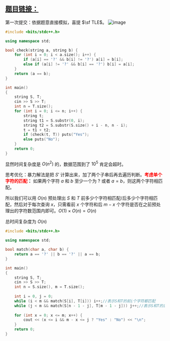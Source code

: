 ## [题目链接：](https://atcoder.jp/contests/abc287/tasks/abc287_d)

第一次提交：依据题意直接模拟，喜提 $\sf TLE$。
![image](https://img2024.cnblogs.com/blog/3085107/202404/3085107-20240421193729191-1586612075.png)

```cpp
#include <bits/stdc++.h>

using namespace std;

bool check(string a, string b) {
	for (int i = 0; i < a.size(); i++) {
		if (a[i] == '?' && b[i] != '?') a[i] = b[i];
		else if (a[i] != '?' && b[i] == '?') b[i] = a[i];
	}
	return (a == b);
}

int main()
{
	string S, T;
	cin >> S >> T;
	int n = T.size();
	for (int i = 0; i <= n; i++) {
		string t;
		string t1 = S.substr(0, i);
		string t2 = S.substr(S.size() + i - n, n - i);
		t = t1 + t2;
		if (check(t, T)) puts("Yes");
		else puts("No");
	}
	return 0;
}
```
显然时间复杂度是 $O(n^2)$ 的，数据范围到了 $10^5$ 肯定会超时。



思考优化：暴力解法是把 $S'$ 计算出来，加了两个子串后再去遍历判断。<font color=red>**考虑单个字符的匹配</font>：** 如果两个字符 $a$ 和 $b$ 至少一个为 $?$ 或者 $a=b$，则这两个字符相匹配。

所以我们可以用 $O(n)$ 预处理出 $S$ 和 $T$ 前多少个字符相匹配/后多少个字符相匹配，然后对于每次查询 $x$，只需看前 $x$ 个字符和后 $m-x$ 个字符是否在之前预处理出的字符数范围内即可。$O(1) \times O(n) = O(n)$

总时间复杂度为 $O(n)$


```cpp
#include <bits/stdc++.h>

using namespace std;

bool match(char a, char b) {
	return a == '?' || b == '?' || a == b;
}

int main()
{
	string S, T;
	cin >> S >> T;
	int n = S.size(), m = T.size();
	
	int i = 0, j = 0;
	while (i < m && match(S[i], T[i])) i++;//表示S和T的前i个字符都匹配
	while (j < m && match(S[n - 1 - j], T[m - 1 - j])) j++;//表示S和T的后j个字符都匹配
	
	for (int x = 0; x <= m; x++) {
		cout << (x <= i && m - x <= j ? "Yes" : "No") << "\n";
	}
	return 0;
}
```
